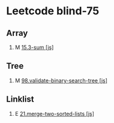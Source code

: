 # Leetcode blind-75

## Array

1. M [15.3-sum [js]](https://leetcode.com/problems/3sum/description/)

## Tree

1. M [98.validate-binary-search-tree [js]](https://leetcode.com/problems/validate-binary-search-tree/description/)

## Linklist

1. E [21.merge-two-sorted-lists [js]](https://leetcode.com/problems/merge-two-sorted-lists/description/)
